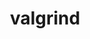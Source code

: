 ---
title: "valgrind"
layout: cache
categories: [package, develop-2024-05-05]
meta: {"versions": ["3.20.0"], "compilers": ["gcc@=11.4.0"], "oss": ["ubuntu22.04"], "platforms": ["linux"], "targets": ["neoverse_v1", "x86_64_v3"], "stacks": ["e4s", "e4s-neoverse_v1", "root"], "num_specs": 2, "num_specs_by_stack": {"root": 2, "e4s": 1, "e4s-neoverse_v1": 1}}
spec_details: [{"hash": "bie4hbwtqhgn3kjgclx3lg3ywoyokav3", "compiler": "gcc@=11.4.0", "versions": ["3.20.0"], "os": "ubuntu22.04", "platform": "linux", "target": "x86_64_v3", "variants": ["+boost", "build_system=autotools", "libs=shared,static", "+mpi", "+only64bit", "~ubsan"], "stacks": ["root", "e4s"], "size": "-", "tarball": "https://binaries.spack.io/releases/develop-2024-05-05/build_cache/linux-ubuntu22.04-x86_64_v3/gcc-11.4.0/valgrind-3.20.0/linux-ubuntu22.04-x86_64_v3-gcc-11.4.0-valgrind-3.20.0-bie4hbwtqhgn3kjgclx3lg3ywoyokav3.spack"}, {"hash": "x5rkv4477ketxljvuz23j5nizqyqgy5e", "compiler": "gcc@=11.4.0", "versions": ["3.20.0"], "os": "ubuntu22.04", "platform": "linux", "target": "neoverse_v1", "variants": ["+boost", "build_system=autotools", "libs=shared,static", "+mpi", "+only64bit", "~ubsan"], "stacks": ["e4s-neoverse_v1", "root"], "size": "-", "tarball": "https://binaries.spack.io/releases/develop-2024-05-05/build_cache/linux-ubuntu22.04-neoverse_v1/gcc-11.4.0/valgrind-3.20.0/linux-ubuntu22.04-neoverse_v1-gcc-11.4.0-valgrind-3.20.0-x5rkv4477ketxljvuz23j5nizqyqgy5e.spack"}]
---